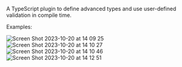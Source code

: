A TypeScript plugin to define advanced types and use user-defined validation in compile time.

Examples:

![Screen Shot 2023-10-20 at 14 09 25](https://github.com/tubignat/SmartTypes/assets/30076197/d31ae794-d390-4323-aabd-63bb1377b941)
![Screen Shot 2023-10-20 at 14 10 27](https://github.com/tubignat/SmartTypes/assets/30076197/f3977f7f-00ce-4137-ac62-1b6ee1e63798)
![Screen Shot 2023-10-20 at 14 10 46](https://github.com/tubignat/SmartTypes/assets/30076197/80319692-ad22-44b3-8a04-13a0d266cef5)
![Screen Shot 2023-10-20 at 14 12 51](https://github.com/tubignat/SmartTypes/assets/30076197/966974fb-a783-4839-bc5e-2855f47bc38c)

